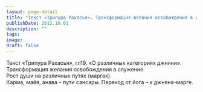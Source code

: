 ```yaml
---
layout: page-detail
title: "Текст «Трипура Рахасья». Трансформация желания освобождения в служение"
publishDate: 2012.10.01
description: ""
tags:
image:
draft: false
---
```


 Текст «Трипура Рахасья», гл19\. «О различных категориях джняни».  
Трансформация желания освобождения в служение.  
Рост души на различных путях (маргах).   
Карма, майя, анава – пути сансары. Переход от йога – к джняна-марге.  

  
